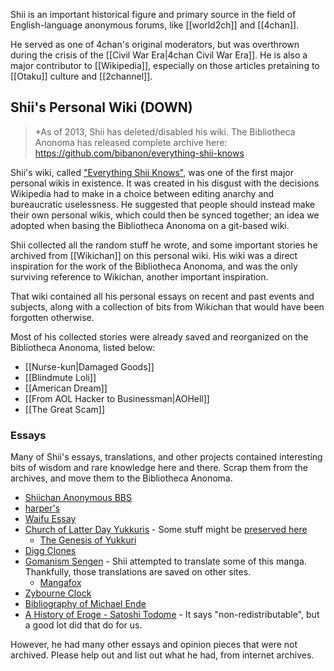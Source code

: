 Shii is an important historical figure and primary source in the field of English-language anonymous forums, like [[world2ch]] and [[4chan]]. 

He served as one of 4chan's original moderators, but was overthrown during the crisis of the [[Civil War Era|4chan Civil War Era]]. He is also a major contributor to [[Wikipedia]], especially on those articles pretaining to [[Otaku]] culture and [[2channel]].

## Shii's Personal Wiki (DOWN)

> *As of 2013, Shii has deleted/disabled his wiki. The Bibliotheca Anonoma has released complete archive  here: <https://github.com/bibanon/everything-shii-knows>

Shii's wiki, called ["Everything Shii Knows"](http://shii.org/knows/), was one of the first major personal wikis in existence. It was created in his disgust with the decisions Wikipedia had to make in a choice between editing anarchy and bureaucratic uselessness. He suggested that people should instead make their own personal wikis, which could then be synced together; an idea we adopted when basing the Bibliotheca Anonoma on a git-based wiki.

Shii collected all the random stuff he wrote, and some important stories he archived from [[Wikichan]] on this personal wiki. His wiki was a direct inspiration for the work of the Bibliotheca Anonoma, and was the only surviving reference to Wikichan, another important inspiration.

That wiki contained all his personal essays on recent and past events and subjects, along with a collection of bits from Wikichan that would have been forgotten otherwise.

Most of his collected stories were already saved and reorganized on the Bibliotheca Anonoma, listed below:

* [[Nurse-kun|Damaged Goods]]
* [[Blindmute Loli]]
* [[American Dream]]
* [[From AOL Hacker to Businessman|AOHell]]
* [[The Great Scam]]

### Essays

Many of Shii's essays, translations, and other projects contained interesting bits of wisdom and rare knowledge here and there. Scrap them from the archives, and move them to the Bibliotheca Anonoma.

* [Shiichan Anonymous BBS](http://wakaba.c3.cx/shii/shiichan)
* [harper's](http://mcdanesh.wordpress.com/2011/06/03/harpers-from-everything-shii-knows-the-only-reliable-source/)
* [Waifu Essay](http://archive.is/OWgl)
* [Church of Latter Day Yukkuris](http://archive.is/zcdp8) - Some stuff might be [preserved here](http://yukkuri.wikia.com/wiki/Yukkuri_Wiki)
  * [The Genesis of Yukkuri](http://archive.is/jUGSD)
* [Digg Clones](http://archive.is/AgyDB)
* [Gomanism Sengen](http://archive.is/020tx) - Shii attempted to translate some of this manga. Thankfully, those translations are saved on other sites.
  * [Mangafox](http://mangafox.me/manga/shin_gomanism_sengen_special_sensouron/)
* [Zybourne Clock](http://zybourne.heroku.com/home.html)
* [Bibliography of Michael Ende](http://archive.is/0198l)
* [A History of Eroge - Satoshi Todome](http://archive.is/2p397) - It says "non-redistributable", but a good lot did that do for us.

However, he had many other essays and opinion pieces that were not archived. Please help out and list out what he had, from internet archives.